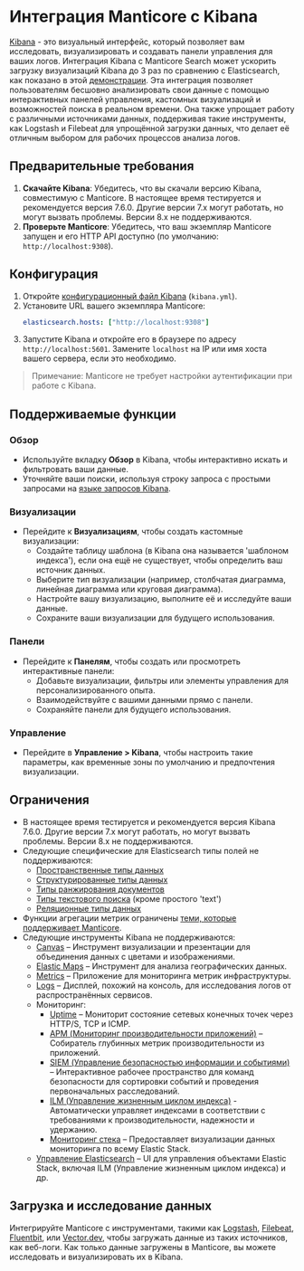 # Интеграция Manticore с Kibana

[Kibana](https://www.elastic.co/kibana) - это визуальный интерфейс, который позволяет вам исследовать, визуализировать и создавать панели управления для ваших логов. Интеграция Kibana с Manticore Search может ускорить загрузку визуализаций Kibana до 3 раз по сравнению с Elasticsearch, как показано в этой [демонстрации](https://github.com/manticoresoftware/kibana-demo#manticore-search-kibana-demo). Эта интеграция позволяет пользователям бесшовно анализировать свои данные с помощью интерактивных панелей управления, кастомных визуализаций и возможностей поиска в реальном времени. Она также упрощает работу с различными источниками данных, поддерживая такие инструменты, как Logstash и Filebeat для упрощённой загрузки данных, что делает её отличным выбором для рабочих процессов анализа логов.

## Предварительные требования
1. **Скачайте Kibana**: Убедитесь, что вы скачали версию Kibana, совместимую с Manticore. В настоящее время тестируется и рекомендуется версия 7.6.0. Другие версии 7.x могут работать, но могут вызвать проблемы. Версии 8.x не поддерживаются.
2. **Проверьте Manticore**: Убедитесь, что ваш экземпляр Manticore запущен и его HTTP API доступно (по умолчанию: `http://localhost:9308`).

## Конфигурация
1. Откройте [конфигурационный файл Kibana](https://www.elastic.co/guide/en/kibana/current/settings.html) (`kibana.yml`).
2. Установите URL вашего экземпляра Manticore:
   ```yaml
   elasticsearch.hosts: ["http://localhost:9308"]
   ```
3. Запустите Kibana и откройте его в браузере по адресу `http://localhost:5601`. Замените `localhost` на IP или имя хоста вашего сервера, если это необходимо.

> Примечание: Manticore не требует настройки аутентификации при работе с Kibana.

## Поддерживаемые функции
### Обзор
- Используйте вкладку **Обзор** в Kibana, чтобы интерактивно искать и фильтровать ваши данные.
- Уточняйте ваши поиски, используя строку запроса с простыми запросами на [языке запросов Kibana](https://www.elastic.co/guide/en/kibana/current/kuery-query.html).

### Визуализации
- Перейдите к **Визуализациям**, чтобы создать кастомные визуализации:
  - Создайте таблицу шаблона (в Kibana она называется 'шаблоном индекса'), если она ещё не существует, чтобы определить ваш источник данных.
  - Выберите тип визуализации (например, столбчатая диаграмма, линейная диаграмма или круговая диаграмма).
  - Настройте вашу визуализацию, выполните её и исследуйте ваши данные.
  - Сохраните ваши визуализации для будущего использования.

### Панели
- Перейдите к **Панелям**, чтобы создать или просмотреть интерактивные панели:
  - Добавьте визуализации, фильтры или элементы управления для персонализированного опыта.
  - Взаимодействуйте с вашими данными прямо с панели.
  - Сохраняйте панели для будущего использования.

### Управление
- Перейдите в **Управление > Kibana**, чтобы настроить такие параметры, как временные зоны по умолчанию и предпочтения визуализации.

## Ограничения
- В настоящее время тестируется и рекомендуется версия Kibana 7.6.0. Другие версии 7.x могут работать, но могут вызвать проблемы. Версии 8.x не поддерживаются.
- Следующие специфические для Elasticsearch типы полей не поддерживаются:
  - [Пространственные типы данных](https://www.elastic.co/guide/en/elasticsearch/reference/current/mapping-types.html#spatial_datatypes)
  - [Структурированные типы данных](https://www.elastic.co/guide/en/elasticsearch/reference/current/mapping-types.html#structured-data-types)
  - [Типы ранжирования документов](https://www.elastic.co/guide/en/elasticsearch/reference/current/mapping-types.html#document-ranking-types)
  - [Типы текстового поиска](https://www.elastic.co/guide/en/elasticsearch/reference/current/mapping-types.html#text-search-types) (кроме простого 'text')
  - [Реляционные типы данных](https://www.elastic.co/guide/en/elasticsearch/reference/current/mapping-types.html#object-types)
- Функции агрегации метрик ограничены [теми, которые поддерживает Manticore](../Searching/Grouping.md#Aggregation-functions).
- Следующие инструменты Kibana не поддерживаются:
  - [Canvas](https://www.elastic.co/guide/en/kibana/7.6/canvas.html) – Инструмент визуализации и презентации для объединения данных с цветами и изображениями.
  - [Elastic Maps](https://www.elastic.co/guide/en/kibana/7.6/maps.html) – Инструмент для анализа географических данных.
  - [Metrics](https://www.elastic.co/guide/en/kibana/7.6/xpack-infra.html) – Приложение для мониторинга метрик инфраструктуры.
  - [Logs](https://www.elastic.co/guide/en/kibana/7.6/xpack-logs.html) – Дисплей, похожий на консоль, для исследования логов от распространённых сервисов.
  - Мониторинг:
    - [Uptime](https://www.elastic.co/guide/en/kibana/7.6/xpack-uptime.html) – Мониторит состояние сетевых конечных точек через HTTP/S, TCP и ICMP.
    - [APM (Мониторинг производительности приложений)](https://www.elastic.co/guide/en/kibana/7.6/xpack-apm.html) – Собиратель глубинных метрик производительности из приложений.
    - [SIEM (Управление безопасностью информации и событиями)](https://www.elastic.co/guide/en/kibana/7.6/xpack-siem.html) – Интерактивное рабочее пространство для команд безопасности для сортировки событий и проведения первоначальных расследований.
    - [ILM (Управление жизненным циклом индекса)](https://www.elastic.co/guide/en/elasticsearch/reference/7.6/index-lifecycle-management.html) - Автоматически управляет индексами в соответствии с требованиями к производительности, надежности и удержанию.
    - [Мониторинг стека](https://www.elastic.co/guide/en/kibana/7.6/xpack-monitoring.html) – Предоставляет визуализации данных мониторинга по всему Elastic Stack.
  - [Управление Elasticsearch](https://www.elastic.co/guide/en/kibana/7.6/management.html) – UI для управления объектами Elastic Stack, включая ILM (Управление жизненным циклом индекса) и др.

## Загрузка и исследование данных
Интегрируйте Manticore с инструментами, такими как [Logstash](../Integration/Logstash.md), [Filebeat](../Integration/Filebeat.md), [Fluentbit](https://manticoresearch.com/blog/integration-of-manticore-with-fluentbit/), или [Vector.dev](https://manticoresearch.com/blog/integration-of-manticore-with-vectordev/), чтобы загружать данные из таких источников, как веб-логи. Как только данные загружены в Manticore, вы можете исследовать и визуализировать их в Kibana.
